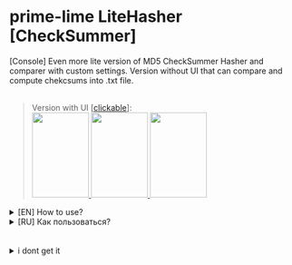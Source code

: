 # prime-lime LiteHasher [CheckSummer]
[Console] Even more lite version of MD5 CheckSummer Hasher and comparer with custom settings. Version without UI that can compare and compute chekcsums into .txt file.<br></br>

> Version with UI [<a href="https://github.com/prime-lime/MD5-CheckSummer">clickable</a>]: 
<br><a href="https://github.com/prime-lime/MD5-CheckSummer"><img width="100" height="150" src="https://github.com/prime-lime/MD5-CheckSummer/blob/main/examples/1.png"> <img width="100" height="150" src="https://github.com/prime-lime/MD5-CheckSummer/blob/main/examples/2.png"> <img width="100" height="150" src="https://github.com/prime-lime/MD5-CheckSummer/blob/main/examples/3.png"> </a></br>

<details>
<summary>[EN] How to use?</summary>
Run a build or Visual Studio project with arguments either '--compute' or '--compare', providing the path, filename and separator (for compare path1, path2)
The result will be either:<br></br>

> .txt document with all hashes named with the filename you passed and registry key with path
<br>--- OR ---</br>
> Registry Key with result TRUE/FALSE for comparer [Registry/HKEY_CURRENT_USER/prime-lime in key COMPARE_HASH_ACTION_RESULT]

<br></br>
Examples:

To create file named checksum.txt with separator ':' you call arguments like that:
```
--compute C:\Users\user\Documents\GitHub\LiteHasher checksum :
```
Or to compare already compiled 2 files with different separators ':' and '♡♡♡♡' for example, it would be like that:
```
--compare C:\Users\user\Documents\GitHub\LiteHasher\checksum.txt D:\Apps\examples\checksum.txt : ♡♡♡♡ 
```

</details>

<details>
<summary>[RU] Как пользоваться?</summary>
Запустить билд или приложение в Visual Studio с аргументами '--compute' или '--compare', так же указав путь, имя файла, и разделитель (для --compare нужно 2 пути, первого и второго файла через пробел)
Результат:<br></br>

> .txt текстовый документ со всеми хеш-суммами в файле с названием который вы указали третьим аргументом после пути
<br>--- ИЛИ ЖЕ ---</br>
> Ключ в реестре со значением TRUE/FALSE если используете сравнение [лежит в Редактор Реестра/HKEY_CURRENT_USER/prime-lime в ключе который называется COMPARE_HASH_ACTION_RESULT]

<br></br>
Примеры аргументов:

Для создания файла с именем checksum.txt и разделителем ':' можете передать такие аргументы:
```
--compute C:\Users\user\Documents\GitHub\LiteHasher checksum :
```
Или же для сравнения двух уже скомпилированных файлов с хеш-суммами но например разными разьеденителями ':' и '♡♡♡♡' это будет выглядеть вот так:
```
--compare C:\Users\user\Documents\GitHub\LiteHasher\checksum.txt D:\Apps\examples\checksum.txt : ♡♡♡♡ 
```

</details>
<br></br>
<details>
<summary>i dont get it</summary>
The same app but with User Interface (buttons and images, u tiktok kids) is located here: (its easier)
https://github.com/prime-lime/MD5-CheckSummer
</details>
